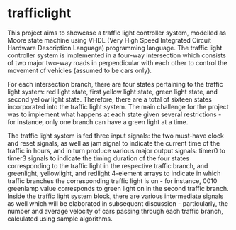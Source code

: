 # trafficlight

This project aims to showcase a traffic light controller system, modelled as Moore state machine using VHDL (Very High Speed Integrated Circuit Hardware Description Language) programming language. The traffic light controller system is implemented in a four-way intersection which consists of two major two-way roads in perpendicular with each other to control the movement of vehicles (assumed to be cars only).

For each intersection branch, there are four states pertaining to the traffic light system: red light state, first yellow light state, green light state, and second yellow light state. Therefore, there are a total of sixteen states incorporated into the traffic light system. The main challenge for the project was to implement what happens at each state given several restrictions - for instance, only one branch can have a green light at a time.

The traffic light system is fed three input signals: the two must-have clock and reset signals, as well as jam signal to indicate the current time of the traffic in hours, and in turn produce various major output signals: timer0 to timer3 signals to indicate the timing duration of the four states corresponding to the traffic light in the respective traffic branch, and greenlight, yellowlight, and redlight 4-element arrays to indicate in which traffic branches the corresponding traffic light is on - for instance, 0010 greenlamp value corresponds to green light on in the second traffic branch. Inside the traffic light system block, there are various intermediate signals as well which will be elaborated in subsequent discussion - particularly, the number and average velocity of cars passing through each traffic branch, calculated using sample algorithms.
